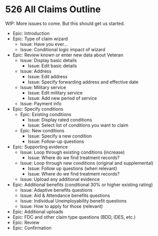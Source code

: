 # 526 All Claims Outline
WIP: More issues to come. But this should get us started.

- Epic: Introduction
- Epic: Type of claim wizard
  - Issue: Have you ever…
  - Issue: Conditional logic impact of wizard
- Epic: Review known or enter new data about Veteran
  - Issue: Display basic details
    - Issue: Edit basic details
  - Issue: Address
    - Issue: Edit address
    - Issue: Specify forwarding address and effective date
  - Issue: Military service
    - Issue: Edit military service
    - Issue: Add new period of service
  - Issue: Payment info
- Epic: Specify conditions
  - Epic: Existing conditions
    - Issue: Display rated conditions
    - Issue: Select list of conditions you want to claim
  - Epic: New conditions
    - Issue: Specify a new condition
    - Issue: Follow-up questions
- Epic: Supporting evidence
  - Issue: Loop through existing conditions (increase)
    - Issue: Where do we find treatment records?
  - Issue: Loop through new conditions (original and supplemental)
    - Issue: Follow up questions (when relevant)
    - Issue: Where do we find treatment records?
  - Issue: Upload any additional evidence
- Epic: Additional benefits (conditional 30% or higher existing rating)
  - Issue: Adaptive benefits questions
  - Issue: Aid & Attendance benefits questions
  - Issue: Individual Unemployability benefit questions
  - Issue: How to apply for those (relevant)
- Epic: Additional uploads
- Epic: FDC and other claim type questions (BDD, IDES, etc.)
- Epic: Review
- Epic: Confirmation

